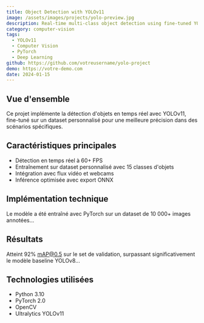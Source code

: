 ```yaml
---
title: Object Detection with YOLOv11
image: /assets/images/projects/yolo-preview.jpg
description: Real-time multi-class object detection using fine-tuned YOLOv11 for improved accuracy.
category: computer-vision
tags:
  - YOLOv11
  - Computer Vision
  - PyTorch
  - Deep Learning
github: https://github.com/votreusername/yolo-project
demo: https://votre-demo.com
date: 2024-01-15
---
```


## Vue d'ensemble

Ce projet implémente la détection d'objets en temps réel avec YOLOv11, fine-tuné sur un dataset personnalisé pour une meilleure précision dans des scénarios spécifiques.

## Caractéristiques principales

- Détection en temps réel à 60+ FPS
- Entraînement sur dataset personnalisé avec 15 classes d'objets
- Intégration avec flux vidéo et webcams
- Inférence optimisée avec export ONNX

## Implémentation technique

Le modèle a été entraîné avec PyTorch sur un dataset de 10 000+ images annotées...

## Résultats

Atteint 92% mAP@0.5 sur le set de validation, surpassant significativement le modèle baseline YOLOv8...

## Technologies utilisées

- Python 3.10
- PyTorch 2.0
- OpenCV
- Ultralytics YOLOv11